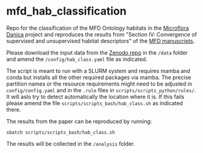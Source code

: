 # mfd_hab_classification

Repo for the classification of the MFD Ontology habitats in the [Microflora Danica](https://github.com/cmc-aau/mfd_wiki/wiki) project and reproduces the results from "Section IV: Convergence of supervised and unsupervised habitat descriptors" of the [MFD manuscripts](https://www.biorxiv.org/content/10.1101/2024.06.27.600767v1).

Please download the input data from the [Zenodo repo](https://zenodo.org/records/12605769) in the `/data` folder and amend the `/config/hab_class.yaml` file as indicated.

The script is meant to run with a SLURM system and requires mamba and conda but installs all the other required packages via mamba. The precise partition names or the resource requirements might need to be adjusted in `config/config.yaml` and in the `.rule` files in `scripts/scripts_python/rules/`.
It will aslo try to detect automatically the location where it is. If this fails please amend the file `scripts/scripts_bash/hab_class.sh` as indicated there.


The results from the paper can be reproduced by running:
```
sbatch scripts/scripts_bash/hab_class.sh
```

The results will be collected in the `/analysis` folder.

